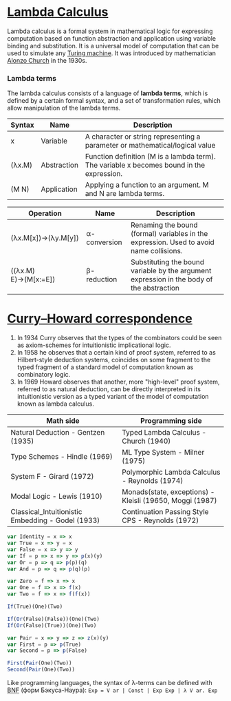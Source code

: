 # [Lambda Calculus](https://en.wikipedia.org/wiki/Lambda_calculus)

Lambda calculus is a formal system in mathematical logic for expressing computation based on function abstraction and application 
using variable binding and substitution. 
It is a universal model of computation that can be used to simulate any [Turing machine](https://en.wikipedia.org/wiki/Turing_machine).
It was introduced by mathematician [Alonzo Church](https://en.wikipedia.org/wiki/Alonzo_Church) in the 1930s.

### Lambda terms

The lambda calculus consists of a language of **lambda terms**, which is defined by a certain formal syntax, 
and a set of transformation rules, which allow manipulation of the lambda terms.

Syntax |	Name	| Description
--- | --- | ---
x	| Variable	| A character or string representing a parameter or mathematical/logical value
(λx.M)	| Abstraction	| Function definition (M is a lambda term). The variable x becomes bound in the expression.
(M N) |	Application	| Applying a function to an argument. M and N are lambda terms.

Operation	| Name	| Description
--- | --- | ---
(λx.M[x])→(λy.M[y]) | α-conversion | Renaming the bound (formal) variables in the expression. Used to avoid name collisions.
((λx.M) E)→(M[x:=E]) | β-reduction	| Substituting the bound variable by the argument expression in the body of the abstraction

# [Curry–Howard correspondence](https://en.wikipedia.org/wiki/Curry%E2%80%93Howard_correspondence)

1. In 1934 Curry observes that the types of the combinators could be seen as axiom-schemes for intuitionistic implicational logic.
2. In 1958 he observes that a certain kind of proof system, referred to as Hilbert-style deduction systems, coincides on some fragment to the typed fragment of a standard model of computation known as combinatory logic.
3. In 1969 Howard observes that another, more "high-level" proof system, referred to as natural deduction, can be directly interpreted in its intuitionistic version as a typed variant of the model of computation known as lambda calculus.

Math side	| Programming side	
--- | --- 
Natural Deduction - Gentzen (1935) | Typed Lambda Calculus - Church (1940)
Type Schemes - Hindle (1969) | ML Type System - Milner (1975)
System F - Girard (1972) | Polymorphic Lambda Calculus - Reynolds (1974)
Modal Logic - Lewis (1910) | Monads(state, exceptions) - Kleisli (19650, Moggi (1987)
Classical_Intuitionistic Embedding - Godel (1933) | Continuation Passing Style CPS - Reynolds (1972)

```javascript
var Identity = x => x
var True = x => y = x
var False = x => y => y
var If = p => x => y => p(x)(y)
var Or = p => q => p(p)(q)
var And = p => q => p(q)(p)

var Zero = f => x => x
var One = f => x => f(x)
var Two = f => x => f(f(x))

If(True)(One)(Two)

If(Or(False)(False))(One)(Two)
If(Or(False)(True))(One)(Two)

var Pair = x => y => z => z(x)(y)
var First = p => p(True)
var Second = p => p(False)

First(Pair(One)(Two))
Second(Pair(One)(Two))
```

Like programming languages, the syntax of λ-terms can be defined with [BNF](https://en.wikipedia.org/wiki/Backus%E2%80%93Naur_form) (форм Бэкуса-Наура):
`Exp = V ar | Const | Exp Exp | λ V ar. Exp`
